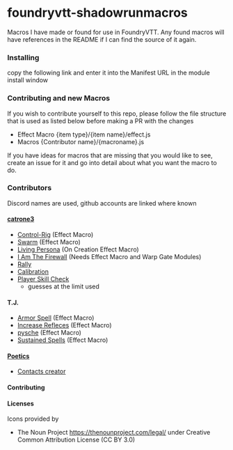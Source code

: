 # foundryvtt-shadowrunmacros
Macros I have made or found for use in FoundryVTT. Any found macros will have references in the README if I can find the source of it again.

### Installing
copy the following link and enter it into the Manifest URL in the module install window


### Contributing and new Macros
If you wish to contribute yourself to this repo, please follow the file structure that is used as listed below before making a PR with the changes
- Effect Macro
{item type}/{item name}/effect.js
- Macros
{Contributor name}/{macroname}.js

If you have ideas for macros that are missing that you would like to see, create an issue for it and go into detail about what you want the macro to do.

### Contributors
Discord names are used, github accounts are linked where known

#### [catrone3](https://github.com/catrone3)
- [Control-Rig](src/Effect-Macros/catrone3/Control-Rig.js) (Effect Macro)
- [Swarm](src/Effect-Macros/catrone3/Swarm.js) (Effect Macro)
- [Living Persona](src/Effect-Macros/catrone3/LivingPersona.js) (On Creation Effect Macro)
- [I Am The Firewall](src/Macros/catrone3/iamthefirewall.js) (Needs Effect Macro and Warp Gate Modules)
- [Rally](src/Macros/catrone3/rally.js)
- [Calibration](src/Macros/catrone3/calibrate.js)
- [Player Skill Check](src/Macros/catrone3/playersSkillcheck.js) 
    - guesses at the limit used 

#### T.J.
- [Armor Spell](src/Effect-Macros/TJonDiscord/ArmorSpell) (Effect Macro)
- [Increase Refleces](src/Effect-Macros/TJonDiscord/IncreaseReflexes) (Effect Macro)
- [pysche](src/Effect-Macros/TJonDiscord/psyche) (Effect Macro)
- [Sustained Spells](src/Effect-Macros/TJonDiscord/SustainedSpells) (Effect Macro)

#### [Poetics](https://github.com/ThePoetics)
- [Contacts creator](src/Macros/PoeticsonDiscord/contacts.js)


#### Contributing

#### Licenses
Icons provided by 
- The Noun Project https://thenounproject.com/legal/ under Creative Common Attribution License (CC BY 3.0)